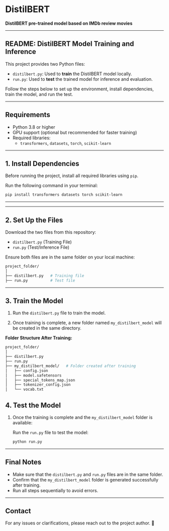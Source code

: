 # **DistilBERT**

**DistilBERT pre-trained model based on IMDb review movies**

---

## **README: DistilBERT Model Training and Inference**

This project provides two Python files:  
- `distilbert.py`: Used to **train** the DistilBERT model locally.  
- `run.py`: Used to **test** the trained model for inference and evaluation.

Follow the steps below to set up the environment, install dependencies, train the model, and run the test.

---

## **Requirements**

- Python 3.8 or higher  
- GPU support (optional but recommended for faster training)  
- Required libraries:  
   - `transformers`, `datasets`, `torch`, `scikit-learn`  

---

## **1. Install Dependencies**

Before running the project, install all required libraries using `pip`.

Run the following command in your terminal:

```bash
pip install transformers datasets torch scikit-learn
```

---

---
## **2. Set Up the Files**

Download the two files from this repository:

- `distilbert.py` (Training File)  
- `run.py` (Test/Inference File)  

Ensure both files are in the same folder on your local machine:

```bash
project_folder/
│
├── distilbert.py   # Training file
├── run.py          # Test file
```
---

## **3. Train the Model**

1. Run the `distilbert.py` file to train the model.

2. Once training is complete, a new folder named `my_distilbert_model` will be created in the same directory.

**Folder Structure After Training:**

```bash
project_folder/
│
├── distilbert.py
├── run.py
├── my_distilbert_model/   # Folder created after training
│   ├── config.json
│   ├── model.safetensors
│   ├── special_tokens_map.json
│   ├── tokenizer_config.json
│   └── vocab.txt
```
## **4. Test the Model**

1. Once the training is complete and the `my_distilbert_model` folder is available:

   Run the `run.py` file to test the model:

   ```bash
   python run.py
   ```

---

## **Final Notes**

- Make sure that the `distilbert.py` and `run.py` files are in the same folder.  
- Confirm that the `my_distilbert_model` folder is generated successfully after training.  
- Run all steps sequentially to avoid errors.


---


## **Contact**

For any issues or clarifications, please reach out to the project author. 🚀

